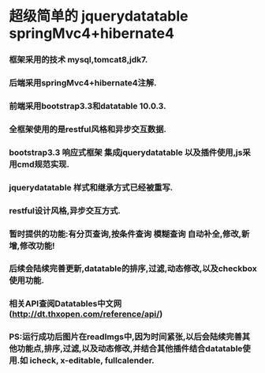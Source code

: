 # 超级简单的 jquerydatatable springMvc4+hibernate4
### 框架采用的技术 mysql,tomcat8,jdk7.

### 后端采用springMvc4+hibernate4注解.

### 前端采用bootstrap3.3和datatable 10.0.3.

### 全框架使用的是restful风格和异步交互数据.

### bootstrap3.3 响应式框架 集成jquerydatatable 以及插件使用,js采用cmd规范实现.

### jquerydatatable 样式和继承方式已经被重写.

### restful设计风格,异步交互方式.

### 暂时提供的功能:有分页查询,按条件查询 模糊查询 自动补全,修改,新增,修改功能!

### 后续会陆续完善更新,datatable的排序,过滤,动态修改,以及checkbox使用功能.

### 相关API查阅Datatables中文网(http://dt.thxopen.com/reference/api/)

### PS:运行成功后图片在readImgs中,因为时间紧张,以后会陆续完善其他功能点,排序,过滤,以及动态修改,并结合其他插件结合datatable使用.如 icheck, x-editable, fullcalender.

